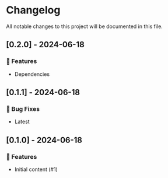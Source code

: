 # Changelog

All notable changes to this project will be documented in this file.

## [0.2.0] - 2024-06-18

### 🚀 Features

- Dependencies

## [0.1.1] - 2024-06-18

### 🐛 Bug Fixes

- Latest

## [0.1.0] - 2024-06-18

### 🚀 Features

- Initial content (#1)

<!-- generated by git-cliff -->

